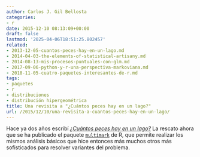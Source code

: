 ```yaml
---
author: Carlos J. Gil Bellosta
categories:
- r
date: 2015-12-10 08:13:09+00:00
draft: false
lastmod: '2025-04-06T18:51:25.802457'
related:
- 2013-12-05-cuantos-peces-hay-en-un-lago.md
- 2014-04-03-the-elements-of-statistical-artisany.md
- 2014-08-13-mis-procesos-puntuales-con-glm.md
- 2017-09-06-python-y-r-una-perspectiva-markoviana.md
- 2018-11-05-cuatro-paquetes-interesantes-de-r.md
tags:
- paquetes
- r
- distribuciones
- distribución hipergeométrica
title: Una revisita a "¿Cuántos peces hay en un lago?"
url: /2015/12/10/una-revisita-a-cuantos-peces-hay-en-un-lago/
---
```


Hace ya dos años escribí [_¿Cuántos peces hay en un lago?_](http://www.datanalytics.com/2013/12/05/cuantos-peces-hay-en-un-lago/) La rescato ahora que se ha publicado el paquete [`multimark`](https://cran.r-project.org/web/packages/multimark/index.html) de R, que permite realizar los mismos análisis básicos que hice entonces más muchos otros más sofisticados para resolver variantes del problema.